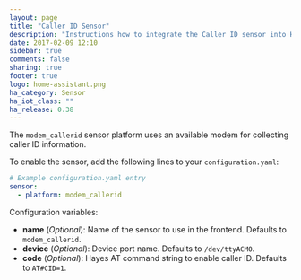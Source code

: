 ```yaml
---
layout: page
title: "Caller ID Sensor"
description: "Instructions how to integrate the Caller ID sensor into Home Assistant."
date: 2017-02-09 12:10
sidebar: true
comments: false
sharing: true
footer: true
logo: home-assistant.png
ha_category: Sensor
ha_iot_class: ""
ha_release: 0.38
---
```



The `modem_callerid` sensor platform uses an available modem for collecting caller ID information.

To enable the sensor, add the following lines to your `configuration.yaml`:

```yaml
# Example configuration.yaml entry
sensor:
  - platform: modem_callerid

```

Configuration variables:

- **name** (*Optional*): Name of the sensor to use in the frontend. Defaults to `modem_callerid`.
- **device** (*Optional*): Device port name. Defaults to `/dev/ttyACM0`.
- **code** (*Optional*): Hayes AT command string to enable caller ID. Defaults to `AT#CID=1`.

